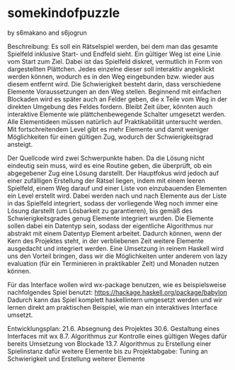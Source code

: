 # somekindofpuzzle
by s6makano and s6jogrun

Beschreibung:
Es soll ein Rätselspiel werden, bei dem man das gesamte Spielfeld inklusive Start- und Endfeld sieht. Ein gültiger Weg ist eine Linie vom Start zum Ziel. Dabei ist das Spielfeld diskret, vermutlich in Form von dargestellten Plättchen. Jedes einzelne dieser soll interaktiv angeklickt werden können, wodurch es in den Weg eingebunden bzw. wieder aus diesem entfernt wird.
Die Schwierigkeit besteht darin, dass verschiedene Elemente Voraussetzungen an den Weg stellen. Beginnend mit einfachen Blockaden wird es später auch an Felder geben, die x Teile vom Weg in der direkten Umgebung des Feldes fordern. Bleibt Zeit über, könnten auch interaktive Elemente wie plättchenbewegende Schalter umgesetzt werden.
Alle Elementideen müssen natürlich auf Praktikabilität untersucht werden. Mit fortschreitendem Level gibt es mehr Elemente und damit weniger Möglichkeiten für einen gültigen Zug, wodurch der Schwierigkeitsgrad ansteigt.

Der Quellcode wird zwei Schwerpunkte haben. Da die Lösung nicht eindeutig sein muss, wird es eine Routine geben, die überprüft, ob ein abgegebener Zug eine Lösung darstellt.
Der Hauptfokus wird jedoch auf einer zufälligen Erstellung der Rätsel liegen, indem mit einem leeren Spielfeld, einem Weg darauf und einer Liste von einzubauenden Elementen ein Level erstellt wird. Dabei werden nach und nach Elemente aus der Liste in das Spielfeld integriert, sodass der vorliegende Weg noch immer eine Lösung darstellt (um Lösbarkeit zu garantieren), bis gemäß des Schwierigkeitsgrades genug Elemente integriert wurden.
Die Elemente sollen dabei ein Datentyp sein, sodass der eigentliche Algorithmus nur abstrakt mit einem Datentyp Element arbeitet. Dadurch können, wenn der Kern des Projektes steht, in der verbliebenen Zeit weitere Elemente ausgedacht und integriert werden.
Eine Umsetzung in reinem Haskell wird uns den Vorteil bringen, dass wir die Möglichkeiten unter anderem von lazy evaluation (für ein Terminieren in praktikabler Zeit) und Monaden nutzen können.

Für das Interface wollen wird wx-package benutzen, wie es beispielsweise nachfolgendes Spiel benutzt:
https://hackage.haskell.org/package/babylon
Dadurch kann das Spiel komplett haskellintern umgesetzt werden und wir lernen direkt am praktischen Beispiel, wie man ein interaktives Interface umsetzt.

Entwicklungsplan:
21.6. Absegnung des Projektes
30.6. Gestaltung eines Interfaces mit wx
8.7. Algorithmus zur Kontrolle eines gültigen Weges
dafür bereits Umsetzung von Blockade
13.7. Algorithmus zu Erstellung einer Spielinstanz
dafür weitere Elemente
bis zu Projektabgabe: Tuning an Schwierigkeit und Erstellung weiterer Elemente
